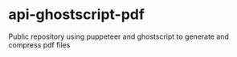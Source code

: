 <!-- @format -->

# api-ghostscript-pdf

Public repository using puppeteer and ghostscript to generate and compress pdf files
